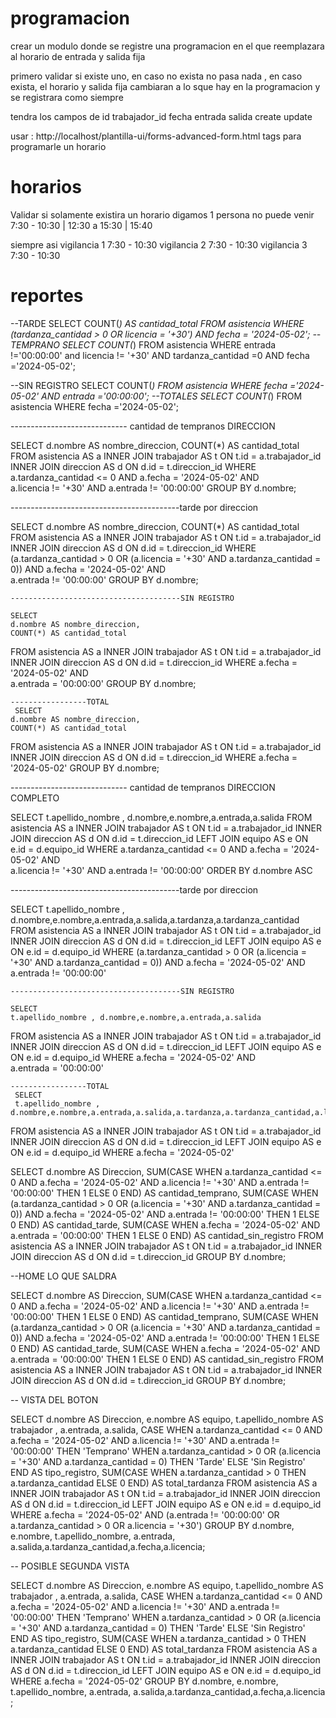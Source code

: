 # programacion
 crear un modulo donde se registre una programacion en el que reemplazara al horario de entrada y salida fija

 primero validar si existe uno, en caso no exista no pasa nada , en caso exista, el horario y salida fija cambiaran a lo sque hay en la programacion y  se registrara como siempre
  
 tendra los campos de
 id
 trabajador_id
 fecha
 entrada
 salida
 create
 update

 usar : http://localhost/plantilla-ui/forms-advanced-form.html tags para programarle un horario



# horarios
Validar si solamente existira un horario digamos
1 persona no puede venir 7:30 - 10:30 | 12:30 a 15:30 | 15:40

siempre asi
vigilancia 1 7:30 - 10:30
vigilancia 2 7:30 - 10:30
vigilancia 3 7:30 - 10:30

# reportes

--TARDE
SELECT 
    COUNT(*) AS cantidad_total
FROM 
    asistencia 
WHERE 
    (tardanza_cantidad > 0 OR licencia = '+30') AND 
    fecha = '2024-05-02';
--TEMPRANO
SELECT COUNT(*) FROM asistencia 
WHERE entrada !='00:00:00' and licencia != '+30' AND tardanza_cantidad =0 AND fecha ='2024-05-02';

--SIN REGISTRO
SELECT COUNT(*)  FROM asistencia 
WHERE  fecha ='2024-05-02' AND entrada ='00:00:00';
--TOTALES
SELECT COUNT(*) FROM asistencia 
WHERE  fecha ='2024-05-02';





----------------------------- cantidad de tempranos DIRECCION 

SELECT 
    d.nombre AS nombre_direccion,
    COUNT(*) AS cantidad_total
FROM 
    asistencia AS a 
INNER JOIN 
    trabajador AS t ON t.id = a.trabajador_id
INNER JOIN 
    direccion AS d ON d.id = t.direccion_id
WHERE 
    a.tardanza_cantidad <= 0 AND 
    a.fecha = '2024-05-02' AND  
    a.licencia != '+30' AND
    a.entrada != '00:00:00'
GROUP BY 
    d.nombre;
    
------------------------------------------tarde por direccion

SELECT 
    d.nombre AS nombre_direccion,
    COUNT(*) AS cantidad_total
FROM 
    asistencia AS a 
INNER JOIN 
    trabajador AS t ON t.id = a.trabajador_id
INNER JOIN 
    direccion AS d ON d.id = t.direccion_id
WHERE 
    (a.tardanza_cantidad > 0 OR (a.licencia = '+30' AND a.tardanza_cantidad = 0)) AND 
    a.fecha = '2024-05-02' AND  
    a.entrada != '00:00:00'
GROUP BY 
    d.nombre;
    
    
    --------------------------------------SIN REGISTRO
    
    SELECT 
    d.nombre AS nombre_direccion,
    COUNT(*) AS cantidad_total
FROM 
    asistencia AS a 
INNER JOIN 
    trabajador AS t ON t.id = a.trabajador_id
INNER JOIN 
    direccion AS d ON d.id = t.direccion_id
WHERE 
    a.fecha = '2024-05-02' AND  
    a.entrada = '00:00:00'
GROUP BY 
    d.nombre;
    
    -----------------TOTAL
     SELECT 
    d.nombre AS nombre_direccion,
    COUNT(*) AS cantidad_total
FROM 
    asistencia AS a 
INNER JOIN 
    trabajador AS t ON t.id = a.trabajador_id
INNER JOIN 
    direccion AS d ON d.id = t.direccion_id
WHERE 
    a.fecha = '2024-05-02' 
GROUP BY 
    d.nombre;
    
    
<!-- -----------------------------------------ARRIBA CANTIDAD EN NUMEROS , ABAJO REGISTROS AGRUPADOS -->
    

----------------------------- cantidad de tempranos DIRECCION COMPLETO 

SELECT 
    t.apellido_nombre , d.nombre,e.nombre,a.entrada,a.salida
FROM 
    asistencia AS a 
INNER JOIN 
    trabajador AS t ON t.id = a.trabajador_id
INNER JOIN 
    direccion AS d ON d.id = t.direccion_id
LEFT JOIN
    equipo AS e ON e.id = d.equipo_id
WHERE 
    a.tardanza_cantidad <= 0 AND 
    a.fecha = '2024-05-02' AND  
    a.licencia != '+30' AND
    a.entrada != '00:00:00' ORDER BY d.nombre ASC  
    


    
------------------------------------------tarde por direccion

SELECT 
    t.apellido_nombre , d.nombre,e.nombre,a.entrada,a.salida,a.tardanza,a.tardanza_cantidad
FROM 
    asistencia AS a 
INNER JOIN 
    trabajador AS t ON t.id = a.trabajador_id
INNER JOIN 
    direccion AS d ON d.id = t.direccion_id
LEFT JOIN
    equipo AS e ON e.id = d.equipo_id
WHERE 
    (a.tardanza_cantidad > 0 OR (a.licencia = '+30' AND a.tardanza_cantidad = 0)) AND 
    a.fecha = '2024-05-02' AND  
    a.entrada != '00:00:00'

    
    
    --------------------------------------SIN REGISTRO
    
    SELECT 
    t.apellido_nombre , d.nombre,e.nombre,a.entrada,a.salida
FROM 
    asistencia AS a 
INNER JOIN 
    trabajador AS t ON t.id = a.trabajador_id
INNER JOIN 
    direccion AS d ON d.id = t.direccion_id
LEFT JOIN
    equipo AS e ON e.id = d.equipo_id
WHERE 
    a.fecha = '2024-05-02' AND  
    a.entrada = '00:00:00'

    
    -----------------TOTAL
     SELECT 
     t.apellido_nombre , d.nombre,e.nombre,a.entrada,a.salida,a.tardanza,a.tardanza_cantidad,a.licencia
FROM 
    asistencia AS a 
INNER JOIN 
    trabajador AS t ON t.id = a.trabajador_id
INNER JOIN 
    direccion AS d ON d.id = t.direccion_id
LEFT JOIN
    equipo AS e ON e.id = d.equipo_id
WHERE 
    a.fecha = '2024-05-02' 

<!-- reporte completo temprano tarde sin registro -->

SELECT 
    d.nombre AS Direccion,
    SUM(CASE WHEN a.tardanza_cantidad <= 0 AND a.fecha = '2024-05-02' AND a.licencia != '+30' AND a.entrada != '00:00:00' THEN 1 ELSE 0 END) AS cantidad_temprano,
    SUM(CASE WHEN (a.tardanza_cantidad > 0 OR (a.licencia = '+30' AND a.tardanza_cantidad = 0)) AND a.fecha = '2024-05-02' AND a.entrada != '00:00:00' THEN 1 ELSE 0 END) AS cantidad_tarde,
    SUM(CASE WHEN a.fecha = '2024-05-02' AND a.entrada = '00:00:00' THEN 1 ELSE 0 END) AS cantidad_sin_registro
FROM 
    asistencia AS a 
INNER JOIN 
    trabajador AS t ON t.id = a.trabajador_id
INNER JOIN 
    direccion AS d ON d.id = t.direccion_id
GROUP BY 
    d.nombre;
<!-- ------------------------- -->


--HOME LO QUE SALDRA

SELECT 
    d.nombre AS Direccion,
    SUM(CASE WHEN a.tardanza_cantidad <= 0 AND a.fecha = '2024-05-02' AND a.licencia != '+30' AND a.entrada != '00:00:00' THEN 1 ELSE 0 END) AS cantidad_temprano,
    SUM(CASE WHEN (a.tardanza_cantidad > 0 OR (a.licencia = '+30' AND a.tardanza_cantidad = 0)) AND a.fecha = '2024-05-02' AND a.entrada != '00:00:00' THEN 1 ELSE 0 END) AS cantidad_tarde,
    SUM(CASE WHEN a.fecha = '2024-05-02' AND a.entrada = '00:00:00' THEN 1 ELSE 0 END) AS cantidad_sin_registro
FROM 
    asistencia AS a 
INNER JOIN 
    trabajador AS t ON t.id = a.trabajador_id
INNER JOIN 
    direccion AS d ON d.id = t.direccion_id
GROUP BY 
    d.nombre;
    
-- VISTA DEL BOTON
    
SELECT 
    d.nombre AS Direccion,
    e.nombre AS equipo,
    t.apellido_nombre AS trabajador ,
    a.entrada,
    a.salida,
    CASE
        WHEN a.tardanza_cantidad <= 0 AND a.fecha = '2024-05-02' AND a.licencia != '+30' AND a.entrada != '00:00:00' THEN 'Temprano'
        WHEN a.tardanza_cantidad > 0 OR (a.licencia = '+30' AND a.tardanza_cantidad = 0) THEN 'Tarde'
        ELSE 'Sin Registro'
    END AS tipo_registro,
    SUM(CASE WHEN a.tardanza_cantidad > 0 THEN a.tardanza_cantidad ELSE 0 END) AS total_tardanza
FROM 
    asistencia AS a 
INNER JOIN 
    trabajador AS t ON t.id = a.trabajador_id
INNER JOIN 
    direccion AS d ON d.id = t.direccion_id
LEFT JOIN
    equipo AS e ON e.id = d.equipo_id
WHERE 
    a.fecha = '2024-05-02' AND (a.entrada != '00:00:00' OR a.tardanza_cantidad > 0 OR a.licencia = '+30')
GROUP BY 
    d.nombre, e.nombre, t.apellido_nombre, a.entrada, a.salida,a.tardanza_cantidad,a.fecha,a.licencia;


-- POSIBLE SEGUNDA VISTA

SELECT 
    d.nombre AS Direccion,
    e.nombre AS equipo,
    t.apellido_nombre AS trabajador ,
    a.entrada,
    a.salida,
    CASE
        WHEN a.tardanza_cantidad <= 0 AND a.fecha = '2024-05-02' AND a.licencia != '+30' AND a.entrada != '00:00:00' THEN 'Temprano'
        WHEN a.tardanza_cantidad > 0 OR (a.licencia = '+30' AND a.tardanza_cantidad = 0) THEN 'Tarde'
        ELSE 'Sin Registro'
    END AS tipo_registro,
    SUM(CASE WHEN a.tardanza_cantidad > 0 THEN a.tardanza_cantidad ELSE 0 END) AS total_tardanza
FROM 
    asistencia AS a 
INNER JOIN 
    trabajador AS t ON t.id = a.trabajador_id
INNER JOIN 
    direccion AS d ON d.id = t.direccion_id
LEFT JOIN
    equipo AS e ON e.id = d.equipo_id
WHERE 
    a.fecha = '2024-05-02'
GROUP BY 
    d.nombre, e.nombre, t.apellido_nombre, a.entrada, a.salida,a.tardanza_cantidad,a.fecha,a.licencia ;
